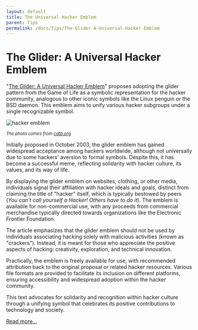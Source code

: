 ```yaml
---
layout: default
title: The Universal Hacker Emblem
parent: Tips
permalink: /docs/Tips/The-Glider-A-Universal-Hacker-Emblem
---
```


# The Glider: A Universal Hacker Emblem

"[The Glider: A Universal Hacker Emblem](http://www.catb.org/~esr/hacker-emblem/)" proposes adopting the glider pattern from the Game of Life as a symbolic representation for the hacker community, analogous to other iconic symbols like the Linux penguin or the BSD daemon. This emblem aims to unify various hacker subgroups under a single recognizable symbol.

![hacker emblem](http://www.catb.org/hacker-emblem/glider.png)

<sub> *The photo comes from [catb.org](http://www.catb.org/hacker-emblem)* </sub>

Initially proposed in October 2003, the glider emblem has gained widespread acceptance among hackers worldwide, although not universally due to some hackers' aversion to formal symbols. Despite this, it has become a successful meme, reflecting solidarity with hacker culture, its values, and its way of life.

By displaying the glider emblem on websites, clothing, or other media, individuals signal their affiliation with hacker ideals and goals, distinct from claiming the title of "hacker" itself, which is typically bestowed by peers (*You can't call yourself a Hacker! Others have to do it*). The emblem is available for non-commercial use, with any proceeds from commercial merchandise typically directed towards organizations like the Electronic Frontier Foundation.

The article emphasizes that the glider emblem should not be used by individuals associating hacking solely with malicious activities (known as "crackers"). Instead, it is meant for those who appreciate the positive aspects of hacking: creativity, exploration, and technical innovation.

Practically, the emblem is freely available for use, with recommended attribution back to the original proposal or related hacker resources. Various file formats are provided to facilitate its inclusion on different platforms, ensuring accessibility and widespread adoption within the hacker community.

This text advocates for solidarity and recognition within hacker culture through a unifying symbol that celebrates its positive contributions to technology and society.

[Read more...](http://www.catb.org/~esr/hacker-emblem/)